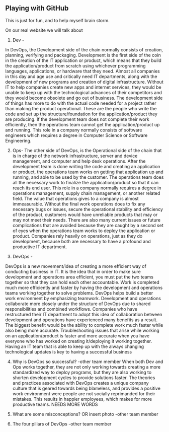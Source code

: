## Playing with GitHub
This is just for fun, and to help myself brain storm.

On our real website we will talk about 
1. Dev -

In DevOps, the Development side of the chain normally consists of creation, planning, verifying and packaging. Development is the first side of the coin in the creation of the IT application or product, which means that they build the application/product from scratch using whichever programming languages, applications, or hardware that they need. Almost all companies in this day and age use and critically need IT departments, along with the development of new programs and creation of digital infrastructure. Without IT to help companies create new apps and internet services, they would be unable to keep up with the technological advances of their competitors and they would become obsolete and go out of business. 
The development side of things has more to do with the actual code needed for a project rather than making the product operational. These are the people who write the code and set up the structure/foundation for the application/product they are producing. If the development team does not complete their work efficiently, then the operations team cannot get the application/product up and running. This role in a company normally consists of software engineers which requires a degree in Computer Science or Software Engineering. 

2. Ops-
The other side of DevOps, is the Operational side of the chain that is in charge of the network infrastructure, server and device management, and computer and help desk operations. After the development team is done writing the code and creating an application or product, the operations team works on getting that application up and running, and able to be used by the customer. The operations team does all the necessary work to finalize the application/product so that it can reach its end user. This role in a company normally requires a degree in operations management, supply chain management, or another related field. 
The value that operations gives to a company is almost immeasurable. Without the final work operations does to fix any necessary bugs or issues, secure the operational stability and efficiency of the product, customers would have unreliable products that may or may not meet their needs. There are also many current issues or future complications that are avoided because they are caught by a second set of eyes when the operations team works to deploy the application or product. Companies rely heavily on operations, just as they do development, because both are necessary to have a profound and productive IT department.

3. DevOps - 

DevOps is a new movement/idea of creating a more efficient way of conducting business in IT. It is the idea that in order to make sure development and operations area efficient, you must put the two teams together so that they can hold each other accountable. Work is completed much more efficiently and faster by having the development and operations teams working together to solve problems. DevOps helps build a better work environment by emphasizing teamwork. Development and operations collaborate more closely under the structure of DevOps due to shared responsibilities and combined workflows. 
Companies who have restructured their IT department to adopt this idea of collaboration between development and operations have experienced many benefits as a result. The biggest benefit would be the ability to complete work much faster while also being more accurate. Troubleshooting issues that arise while working on an application/product is faster and more accurate when you have everyone who has worked on creating it/deploying it working together. Having an IT team that is able to keep up with the always changing technological updates is key to having a successful business

4. Why is DevOps so successful? -other team member
When both Dev and Ops works together, they are not only working towards creating a more standardized way to deploy programs, but they are also working to shorten development cycles to provide solutions faster. The theories and practices associated with DevOps creates a unique company culture that is geared towards being blameless, and provides a positive work environment were people are not socially reprimanded for their mistakes. This results in happier employees, which makes for more productive teams. NEEDS MORE WORDS

5. What are some misconceptions? OR insert photo -other team member

6. The four pillars of DevOps -other team member

